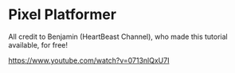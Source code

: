 # Pixel Platformer

All credit to Benjamin (HeartBeast Channel), who made this tutorial available, for free!

https://www.youtube.com/watch?v=0713nlQxU7I
